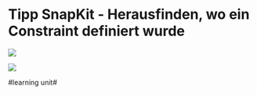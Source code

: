# Tipp SnapKit - Herausfinden, wo ein Constraint definiert wurde

![][image-1]

![][image-2]

[image-1]:	assets/Bildschirmfoto%202023-11-08%20um%2017.19.59.png
[image-2]:	assets/Bildschirmfoto%202023-11-01%20um%2017.17.42.png

#learning unit#